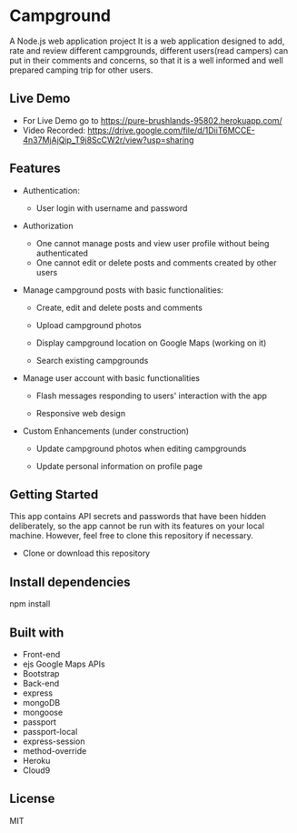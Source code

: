 # Campground
A Node.js web application project 
It is a web application designed to add, rate and review different campgrounds, different users(read campers) can put in their comments and concerns, so that it is a well informed and well prepared camping trip for other users.


## Live Demo
* For Live Demo go to https://pure-brushlands-95802.herokuapp.com/
* Video Recorded: https://drive.google.com/file/d/1DiiT6MCCE-4n37MjAjQip_T9j8ScCW2r/view?usp=sharing

## Features
* Authentication:
  - User login with username and password

* Authorization
  - One cannot manage posts and view user profile without being authenticated
  - One cannot edit or delete posts and comments created by other users

* Manage campground posts with basic functionalities:

  - Create, edit and delete posts and comments

  - Upload campground photos

  - Display campground location on Google Maps (working on it)

  - Search existing campgrounds

* Manage user account with basic functionalities

  - Flash messages responding to users' interaction with the app

  - Responsive web design

* Custom Enhancements (under construction)
  - Update campground photos when editing campgrounds

  - Update personal information on profile page

## Getting Started
This app contains API secrets and passwords that have been hidden deliberately, so the app cannot be run with its features on your local machine. However, feel free to clone this repository if necessary.

* Clone or download this repository

## Install dependencies
npm install


## Built with
  - Front-end
  - ejs
Google Maps APIs
  - Bootstrap
  - Back-end
  - express
  - mongoDB
  - mongoose
  - passport
  - passport-local
  - express-session
  - method-override
  - Heroku
  - Cloud9
## License
 MIT
